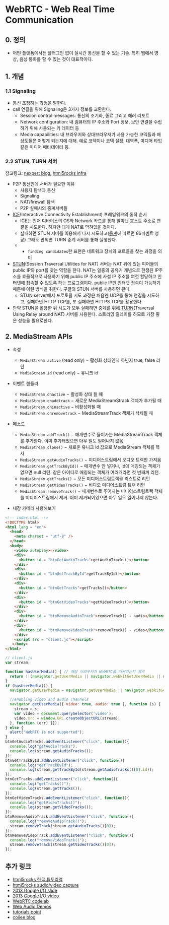 # WebRTC - Web Real Time Communication

## 0. 정의

- 어떤 플랫폼에서든 플러그인 없이 실시간 통신을 할 수 있는 기술. 특히 웹에서 영상, 음성 통화를 할 수 있는 것이 대표적이다.

## 1. 개념

### 1.1 Signaling

- 통신 조정하는 과정을 말한다.
- call 연결을 위해 Signaling은 3가지 정보를 교환한다.
    + Session control messages: 통신의 초기화, 종료 그리고 에러 리포트
    + Network configuration: 내 컴퓨터의 IP 주소와 Port 정보, 보안 연결을 수립하기 위해 사용되는 키 데이터 등
    + Media capabilities: 내 브라우저와 상대브라우저가 사용 가능한 코덱들과 해상도들은 어떻게 되는지에 대해. 예로 코덱이나 코덱 설정, 대역폭, 미디어 타입 같은 미디어 메타데이터 등.

### 2.2 STUN, TURN 서버

참고링크: [nexpert blog](http://www.nexpert.net/424), [html5rocks infra](https://www.html5rocks.com/ko/tutorials/webrtc/infrastructure/)

- P2P 통신인데 서버가 필요한 이유
    + 사용자 탐색과 통신
    + Signaling
    + NAT/firewall 탐색
    + P2P 실패시의 중계서버들
- [ICE](https://en.wikipedia.org/wiki/Interactive_Connectivity_Establishment)(Interactive Connectivity Establishment) 프레임워크의 동작 순서
    + ICE는 먼저 디바이스의 OS와 Network 카드를 통해 알아낸 호스트 주소로 연결을 시도한다. 하지만 대개 NAT로 막혀있을 것이다.
    + 실패하면 STUN 서버를 이용해서 다시 시도하고([통계](http://webrtcstats.com/)에 따르면 86퍼센트 성공) 그래도 안되면 TURN 중계 서버를 통해 실행한다.
    + - `finding candidates`란 표현은 네트워크 장치와 포트들을 찾는 과정을 의미
- [STUN](https://en.wikipedia.org/wiki/STUN)(Session Traversal Utilities for NAT) 서버는 NAT 뒤에 있는 피어들의 public IP와 port를 찾는 역할을 한다. NAT는 일종의 공유기 개념으로 한정된 IP주소를 효율적으로 사용하기 위해 public IP 주소에 사설 IP 주소를 여럿 할당하고 인터넷에 접속할 수 있도록 하는 프로그램이다. public IP만 인터넷 접속이 가능하기 때문에 이런 방식을 취한다. 구글의 STUN 서버를 사용하면 된다.
    + STUN server에서 프로토콜 시도 과정은 처음엔 UDP를 통해 연결을 시도하고, 실패하면 HTTP TCP를, 또 실패하면 HTTPS TCP를 활용한다.
- 만약 STUN을 활용한 위 시도가 모두 실패하면 중계를 위해 [TURN](https://en.wikipedia.org/wiki/Traversal_Using_Relays_around_NAT)(Traversal Using Relay around NAT) 서버를 사용한다. 스트리밍 릴레이를 하므로 가장 좋은 성능을 필요로한다.

## 2. MediaStream APIs

- 속성
    + `MediaStream.active` (read only) − 활성화 상태인지 아닌지 true, false 리턴
    + `MediaStream.id` (read only) − 유니크 id
- 이벤트 핸들러
    + `MediaStream.onactive` − 활성화 상태 될 때
    + `MediaStream.onaddtrack` − 새로운 MediaStreamStrack 객체가 추가될 때
    + `MediaStream.oninactive` − 비활성화될 때
    + `MediaStream.onremovetrack` − MediaStreamTrack 객체가 삭제될 때
- 메소드
    + `MediaStream.addTrack()` − 매개변수로 들어가는 MediaStreamTrack 객체를 추가한다. 이미 추가돼있으면 아무 일도 일어나지 않음.
    + `MediaStream.clone()` − 새로운 유니크 id 값으로 MediaStream 객체를 복사
    + `MediaStream.getAudioTracks()` − 미디어스트림에서 오디오 트랙만 가져옴
    + `MediaStream.getTrackById()` − 매개변수 안 넣거나, id에 매칭되는 객체가 없으면 null 리턴. 같은 아이디로 매칭되는 객체가 여러개라면 첫 번째꺼 리턴.
    + `MediaStream.getTracks()` − 모든 미디어스트림트랙을 리스트로 리턴
    + `MediaStream.getVideoTracks()` − 비디오 미디어스트림 트랙 리턴
    + `MediaStream.removeTrack()` − 매개변수로 주어지는 미디어스트림트랙 객체를 미디어스트림에서 제거. 이미 제거되어있으면 아무 일도 일어나지 않는다.

- 내장 카메라 사용해보기

```html
<!-- index.html -->
<!DOCTYPE html>
<html lang = "en">
  <head>
    <meta charset = "utf-8" />
  </head>
  <body>
    <video autoplay></video>
    <div>
      <button id = "btnGetAudioTracks">getAudioTracks()</button>
    </div>
    <div>
      <button id = "btnGetTrackById">getTrackById()</button>
    </div>
    <div>
      <button id = "btnGetTracks">getTracks()</button>
    </div>
    <div>
      <button id = "btnGetVideoTracks">getVideoTracks()</button>
    </div>
    <div>
      <button id = "btnRemoveAudioTrack">removeTrack() - audio</button>
    </div>
    <div>
      <button id = "btnRemoveVideoTrack">removeTrack() - video</button>
    </div>
    <script src = "client.js"></script>
   </body>
</html>
```

```js
// client.js
var stream;

function hasUserMedia() { // 해당 브라우저가 WebRTC를 지원하는지 체크
  return !!(navigator.getUserMedia || navigator.webkitGetUserMedia || navigator.mozGetUserMedia);
}
if (hasUserMedia()) {
  navigator.getUserMedia = navigator.getUserMedia || navigator.webkitGetUserMedia || navigator.mozGetUserMedia;

  //enabling video and audio channels
  navigator.getUserMedia({ video: true, audio: true }, function (s) {
    stream = s;
    var video = document.querySelector('video');
    video.src = window.URL.createObjectURL(stream);
  }, function (err) {});
} else {
  alert("WebRTC is not supported");
}
btnGetAudioTracks.addEventListener("click", function(){
  console.log("getAudioTracks");
  console.log(stream.getAudioTracks());
});
btnGetTrackById.addEventListener("click", function(){
  console.log("getTrackById");
  console.log(stream.getTrackById(stream.getAudioTracks()[0].id));
});
btnGetTracks.addEventListener("click", function(){
  console.log("getTracks()");
  console.log(stream.getTracks());
});
btnGetVideoTracks.addEventListener("click", function(){
  console.log("getVideoTracks()");
  console.log(stream.getVideoTracks());
});
btnRemoveAudioTrack.addEventListener("click", function(){
  console.log("removeAudioTrack()");
  stream.removeTrack(stream.getAudioTracks()[0]);
});
btnRemoveVideoTrack.addEventListener("click", function(){
  console.log("removeVideoTrack()");
  stream.removeTrack(stream.getVideoTracks()[0]);
});
```

## 추가 링크

- [html5rocks 한글 튜토리얼](https://www.html5rocks.com/ko/tutorials/webrtc/basics/)
- [html5rocks audio/video capture](https://www.html5rocks.com/ko/tutorials/getusermedia/intro/)
- [2013 Google I/O slide](http://io13webrtc.appspot.com/#1)
- [2013 Google I/O video](https://youtu.be/p2HzZkd2A40)
- [WebRTC codelab](https://bitbucket.org/webrtc/codelab)
- [Web Audio Demos](http://webaudiodemos.appspot.com/)
- [tutorials point](https://www.tutorialspoint.com/webrtc/webrtc_media_stream_apis.htm)
- [coiiee blog](https://coiiee.com/blog.php?idx=2)
